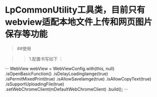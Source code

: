 # LpCommonUtility工具类，目前只有webview适配本地文件上传和网页图片保存等功能

>##使用

>>1.配置书写如下 ：
     
···
WebView webView = WebViewConfig.with(this, null)
                .isOpenBasicFunction()
                .isDelayLoadingIamge(true)
                .isPermitMixedPrint(true)
                .isAllowSaveIamge(true)
                .isAllowCopyText(true)
                .isSupportUploadingFile(true)
                .setWebChromeClient(mDefaultWebChromeClient)
                .build();
···
                
